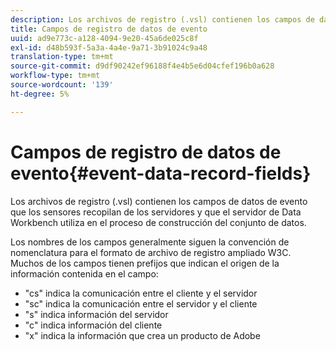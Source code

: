 ```yaml
---
description: Los archivos de registro (.vsl) contienen los campos de datos de evento que los sensores recopilan de los servidores y que el servidor de Data Workbench utiliza en el proceso de construcción del conjunto de datos.
title: Campos de registro de datos de evento
uuid: ad9e773c-a128-4094-9e20-45a6de025c8f
exl-id: d48b593f-5a3a-4a4e-9a71-3b91024c9a48
translation-type: tm+mt
source-git-commit: d9df90242ef96188f4e4b5e6d04cfef196b0a628
workflow-type: tm+mt
source-wordcount: '139'
ht-degree: 5%

---
```


# Campos de registro de datos de evento{#event-data-record-fields}

Los archivos de registro (.vsl) contienen los campos de datos de evento que los sensores recopilan de los servidores y que el servidor de Data Workbench utiliza en el proceso de construcción del conjunto de datos.

Los nombres de los campos generalmente siguen la convención de nomenclatura para el formato de archivo de registro ampliado W3C. Muchos de los campos tienen prefijos que indican el origen de la información contenida en el campo:

* &quot;cs&quot; indica la comunicación entre el cliente y el servidor
* &quot;sc&quot; indica la comunicación entre el servidor y el cliente
* &quot;s&quot; indica información del servidor
* &quot;c&quot; indica información del cliente
* &quot;x&quot; indica la información que crea un producto de Adobe

